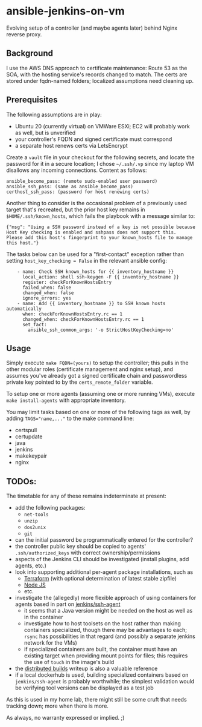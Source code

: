 # ansible-jenkins-on-vm
Evolving setup of a controller (and maybe agents later) behind Nginx reverse proxy.

## Background
I use the AWS DNS approach to certificate maintenance: Route 53 as the SOA, with the hosting service's records changed to match. The certs are stored under fqdn-named folders; localized assumptions need cleaning up.

## Prerequisites
The following assumptions are in play:
* Ubuntu 20 (currently virtual) on VMWare ESXi; EC2 will probably work as well, but is unverified
* your controller's FQDN and signed certificate must correspond
*  a separate host renews certs via LetsEncrypt

Create a `vault` file in your checkout for the following secrets, and locate the password for it in a secure location; I chose `~/.ssh/.vp` since my laptop VM disallows any incoming connections. Content as follows:
```
ansible_become_pass: (remote sudo-enabled user password)
ansible_ssh_pass: (same as ansible_become_pass)
certhost_ssh_pass: (password for host renewing certs)
```
Another thing to consider is the occasional problem of a previously used target that's recreated, but the prior host key remains in `$HOME/.ssh/known_hosts`, which fails the playbook with a message similar to:
```
{"msg": "Using a SSH password instead of a key is not possible because Host Key checking is enabled and sshpass does not support this.  Please add this host's fingerprint to your known_hosts file to manage this host."}
```
The tasks below can be used for a "first-contact" exception rather than setting `host_key_checking = False` in the relevant ansible config:
```
    - name: Check SSH known_hosts for {{ inventory_hostname }}
      local_action: shell ssh-keygen -F {{ inventory_hostname }}
      register: checkForKnownHostsEntry
      failed_when: false
      changed_when: false
      ignore_errors: yes
    - name: Add {{ inventory_hostname }} to SSH known hosts automatically
      when: checkForKnownHostsEntry.rc == 1
      changed_when: checkForKnownHostsEntry.rc == 1
      set_fact:
        ansible_ssh_common_args: '-o StrictHostKeyChecking=no'
```

## Usage
Simply execute `make FQDN=(yours)` to setup the controller; this pulls in the other modular roles (certificate management and nginx setup), and assumes you've already got a signed certificate chain and passwordless private key pointed to by the `certs_remote_folder` variable.

To setup one or more agents (assuming one or more running VMs), execute `make install-agents` with appropriate inventory.

You may limit tasks based on one or more of the following tags as well, by adding `TAGS="name,..."` to the make command line:
* certspull
* certupdate
* java
* jenkins
* makekeypair
* nginx

## TODOs:
The timetable for any of these remains indeterminate at present:
* add the following packages:
  * `net-tools`
  * `unzip`
  * `dos2unix`
  * `git`
* can the initial password be programmatically entered for the controller?
* the controller public key should be copied to agents' `.ssh/authorized_keys` with correct ownership/permissions
* aspects of the Jenkins CLI should be investigated (install plugins, add agents, etc.)
* look into supporting additional per-agent package installations, such as
  * [Terraform](https://releases.hashicorp.com/terraform/) (with optional determination of latest stable zipfile)
  * [Node JS](https://github.com/nodesource/distributions/blob/master/README.md#debinstall)
  * etc.
* investigate the (allegedly) more flexible approach of using containers for agents based in part on [jenkins/ssh-agent](https://hub.docker.com/r/jenkins/ssh-agent/)
  * it seems that a Java version might be needed on the host as well as in the container
  * investigate how to host toolsets on the host rather than making containers specialized, though there may be advantages to each; `rsync` has possibilities in that regard (and possibly a separate jenkins network for the VMs)
  * if specialized containers are built, the container must have an existing target when providing mount points for files; this requires the use of `touch` in the image's build
* the [distributed builds](https://wiki.jenkins.io/display/JENKINS/Distributed+builds) writeup is also a valuable reference
* if a local dockerhub is used, building specialized containers based on `jenkins/ssh-agent` is probably worthwhile; the simplest validation would be verifying tool versions can be displayed as a test job

As this is used in my home lab, there might still be some cruft that needs tracking down; more when there is more.

As always, no warranty expressed or implied. ;)
